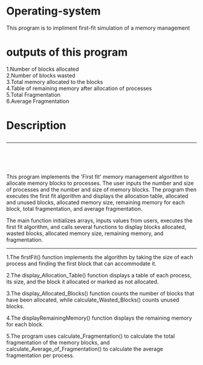 # Operating-system
This program is to impliment first-fit simulation of a memory management<br>
# outputs of this program
1.Number of blocks allocated<br>
2.Number of blocks wasted<br>
3.Total memory allocated to the blocks<br>
4.Table of remaining memory after allocation of processes<br>
5.Total Fragmentation<br>
6.Average Fragmentation<br>
# Description<hr><br>
This program implements the 'First fit' memory management algorithm to allocate memory blocks to processes. The user inputs the number and size of processes and the number and size of memory blocks. The program then executes the first fit algorithm and displays the allocation table, allocated and unused blocks, allocated memory size, remaining memory for each block, total fragmentation, and average fragmentation.<br>


The main function initializes arrays, inputs values from users, executes the first fit algorithm, and calls several functions to display blocks allocated, wasted blocks, allocated memory size, remaining memory, and fragmentation. <br>
<hr>
1.The firstFit() function implements the algorithm by taking the size of each process and finding the first block that can accommodate it.<br>

2.The display_Allocation_Table() function displays a table of each process, its size, and the block it allocated or marked as not allocated. <br>

3.The display_Allocated_Blocks() function counts the number of blocks that have been allocated, while calculate_Wasted_Blocks() counts unused blocks. <br>

4.The displayRemainingMemory() function displays the remaining memory for each block.<br>

5.The program uses calculate_Fragmentation() to calculate the total fragmentation of the memory blocks, and calculate_Average_of_Fragmentation() to calculate the average fragmentation per process.<br>
